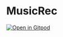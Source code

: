 # MusicRec

[![Open in Gitpod](https://gitpod.io/button/open-in-gitpod.svg)](https://gitpod.io/#https://github.com/iiConick/MusicRec)
